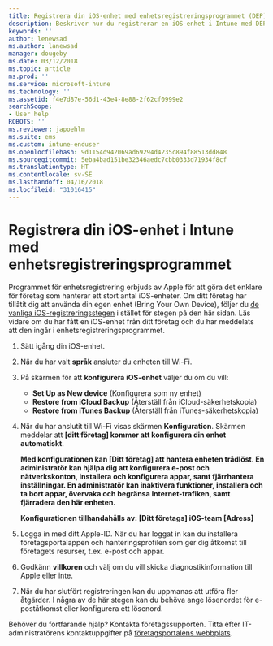 ```yaml
---
title: Registrera din iOS-enhet med enhetsregistreringsprogrammet (DEP) | Microsoft Docs
description: Beskriver hur du registrerar en iOS-enhet i Intune med DEP
keywords: ''
author: lenewsad
ms.author: lanewsad
manager: dougeby
ms.date: 03/12/2018
ms.topic: article
ms.prod: ''
ms.service: microsoft-intune
ms.technology: ''
ms.assetid: f4e7d87e-56d1-43e4-8e88-2f62cf0999e2
searchScope:
- User help
ROBOTS: ''
ms.reviewer: japoehlm
ms.suite: ems
ms.custom: intune-enduser
ms.openlocfilehash: 9d1154d942069ad69294d4235c894f88513dd848
ms.sourcegitcommit: 5eba4bad151be32346aedc7cbb0333d71934f8cf
ms.translationtype: HT
ms.contentlocale: sv-SE
ms.lasthandoff: 04/16/2018
ms.locfileid: "31016415"
---
```

# <a name="enroll-your-ios-device-in-intune-with-the-device-enrollment-program"></a>Registrera din iOS-enhet i Intune med enhetsregistreringsprogrammet

Programmet för enhetsregistrering erbjuds av Apple för att göra det enklare för företag som hanterar ett stort antal iOS-enheter. Om ditt företag har tillåtit dig att använda din egen enhet (Bring Your Own Device), följer du [de vanliga iOS-registreringsstegen](enroll-your-device-in-intune-ios.md) i stället för stegen på den här sidan. Läs vidare om du har fått en iOS-enhet från ditt företag och du har meddelats att den ingår i enhetsregistreringsprogrammet.

1. Sätt igång din iOS-enhet. 
2. När du har valt **språk** ansluter du enheten till Wi-Fi.
3. På skärmen för att **konfigurera iOS-enhet** väljer du om du vill: 
 
   - **Set Up as New device** (Konfigurera som ny enhet)
   - **Restore from iCloud Backup** (Återställ från iCloud-säkerhetskopia)
   - **Restore from iTunes Backup** (Återställ från iTunes-säkerhetskopia)

4. När du har anslutit till Wi-Fi visas skärmen **Konfiguration**. Skärmen meddelar att **[ditt företag] kommer att konfigurera din enhet automatiskt**.

   **Med konfigurationen kan [Ditt företag] att hantera enheten trådlöst. En administratör kan hjälpa dig att konfigurera e-post och nätverkskonton, installera och konfigurera appar, samt fjärrhantera inställningar. En administratör kan inaktivera funktioner, installera och ta bort appar, övervaka och begränsa Internet-trafiken, samt fjärradera den här enheten.**
 
   **Konfigurationen tillhandahålls av: [Ditt företags] iOS-team [Adress]**

5. Logga in med ditt Apple-ID. När du har loggat in kan du installera företagsportalappen och hanteringsprofilen som ger dig åtkomst till företagets resurser, t.ex. e-post och appar. 
6. Godkänn **villkoren** och välj om du vill skicka diagnostikinformation till Apple eller inte.
7. När du har slutfört registreringen kan du uppmanas att utföra fler åtgärder. I några av de här stegen kan du behöva ange lösenordet för e-poståtkomst eller konfigurera ett lösenord.

Behöver du fortfarande hjälp? Kontakta företagssupporten. Titta efter IT-administratörens kontaktuppgifter på [företagsportalens webbplats](https://portal.manage.microsoft.com#HelpDeskDialog).

